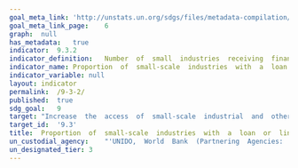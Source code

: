 ```yaml
---	
goal_meta_link:	'http://unstats.un.org/sdgs/files/metadata-compilation/Metadata-Goal-9.pdf'
goal_meta_link_page:	6
graph:	null
has_metadata:	true
indicator:	9.3.2
indicator_definition:	Number  of  small  industries  receiving  financial  services  is  presented  in  percentage  of  the  total  number  of  small  industries.
indicator_name:	Proportion  of  small-scale  industries  with  a  loan  or  line  of  credit
indicator_variable:	null
layout:	indicator
permalink:	/9-3-2/
published:	true  
sdg_goal:	9
target:	"Increase  the  access  of  small-scale  industrial  and  other  enterprises,  in  particular  in  developing  countries,  to  financial  services,  including  affordable  credit,  and  their  integration  into  value  chains  and  markets."
target_id:	'9.3'
title:	Proportion  of  small-scale  industries  with  a  loan  or  line  of  credit
un_custodial_agency:	"'UNIDO,  World  Bank  (Partnering  Agencies:  UNCDF)'"
un_designated_tier:	3
---	
```

